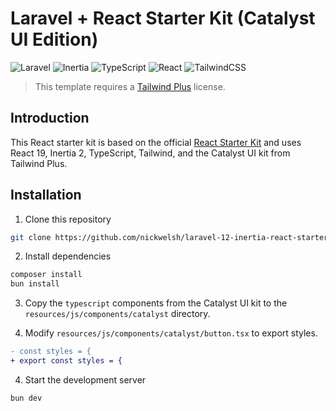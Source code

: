 # Laravel + React Starter Kit (Catalyst UI Edition)

![Laravel](https://img.shields.io/badge/laravel-%23FF2D20.svg?style=for-the-badge&logo=laravel&logoColor=white)
![Inertia](https://img.shields.io/badge/inertia-%239553E9.svg?style=for-the-badge&logo=inertia&logoColor=white)
![TypeScript](https://img.shields.io/badge/typescript-%23007ACC.svg?style=for-the-badge&logo=typescript&logoColor=white)
![React](https://img.shields.io/badge/react-%2361DAFB.svg?style=for-the-badge&logo=react&logoColor=%23333333)
![TailwindCSS](https://img.shields.io/badge/tailwindcss-%2338B2AC.svg?style=for-the-badge&logo=tailwind-css&logoColor=white)

> This template requires a [Tailwind Plus](https://tailwindcss.com/plus) license.

## Introduction
This React starter kit is based on the official [React Starter Kit](https://github.com/laravel/react-starter-kit) and uses React 19, Inertia 2, TypeScript, Tailwind, and the Catalyst UI kit from Tailwind Plus.

## Installation

1. Clone this repository
```bash
git clone https://github.com/nickwelsh/laravel-12-inertia-react-starter.git
```
2. Install dependencies
```bash
composer install
bun install
```
3. Copy the `typescript` components from the Catalyst UI kit to the `resources/js/components/catalyst` directory.

4. Modify `resources/js/components/catalyst/button.tsx` to export styles.
```diff
- const styles = {
+ export const styles = {
```
4. Start the development server
```bash
bun dev
```

